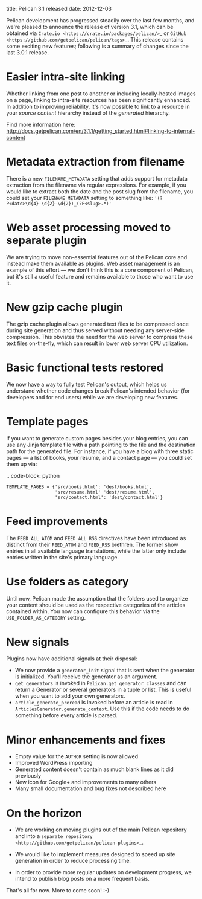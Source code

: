 title: Pelican 3.1 released
date: 2012-12-03

Pelican development has progressed steadily over the last few months, and we're
pleased to announce the release of version 3.1, which can be obtained via
`Crate.io <https://crate.io/packages/pelican/>`_ or
`GitHub <https://github.com/getpelican/pelican/tags>`_. This release contains
some exciting new features; following is a summary of changes since the last
3.0.1 release.

Easier intra-site linking
=========================

Whether linking from one post to another or including locally-hosted images on
a page, linking to intra-site resources has been significantly enhanced. In
addition to improving reliability, it's now possible to link to a resource in
your *source content* hierarchy instead of the *generated* hierarchy.

Find more information here:
http://docs.getpelican.com/en/3.1.1/getting_started.html#linking-to-internal-content

Metadata extraction from filename
=================================

There is a new ``FILENAME_METADATA`` setting that adds support for metadata
extraction from the filename via regular expressions. For example, if you
would like to extract both the date and the post slug from the filename, you
could set your ``FILENAME_METADATA`` setting to something like:
``'(?P<date>\d{4}-\d{2}-\d{2})_(?P<slug>.*)'``



Web asset processing moved to separate plugin
=============================================

We are trying to move non-essential features out of the Pelican core and
instead make them available as plugins. Web asset management is an example of
this effort — we don't think this is a core component of Pelican, but it's
still a useful feature and remains available to those who want to use it.

New gzip cache plugin
=====================

The gzip cache plugin allows generated text files to be compressed once during
site generation and thus served without needing any server-side compression.
This obviates the need for the web server to compress these text files
on-the-fly, which can result in lower web server CPU utilization.

Basic functional tests restored
===============================

We now have a way to fully test Pelican's output, which helps us understand
whether code changes break Pelican's intended behavior (for developers and for
end users) while we are developing new features.

Template pages
==============

If you want to generate custom pages besides your blog entries, you can use
any Jinja template file with a path pointing to the file and the destination
path for the generated file. For instance, if you have a blog with three
static pages — a list of books, your resume, and a contact page — you could
set them up via:

.. code-block: python

    TEMPLATE_PAGES = {'src/books.html': 'dest/books.html',
                      'src/resume.html' 'dest/resume.html',
                      'src/contact.html': 'dest/contact.html'}

Feed improvements
=================

The ``FEED_ALL_ATOM`` and ``FEED_ALL_RSS`` directives have been introduced as
distinct from their ``FEED_ATOM`` and ``FEED_RSS`` brethren.  The former show
entries in all available language translations, while the latter only include
entries written in the site's primary language.

Use folders as category
=======================

Until now, Pelican made the assumption that the folders used to organize your
content should be used as the respective categories of the articles contained
within. You now can configure this behavior via the ``USE_FOLDER_AS_CATEGORY``
setting.

New signals
===========

Plugins now have additional signals at their disposal:

* We now provide a ``generator_init`` signal that is sent when the generator
  is initialized. You'll receive the generator as an argument.
* ``get_generators`` is invoked in ``Pelican.get_generator_classes`` and can
  return a Generator or several generators in a tuple or list. This is useful
  when you want to add your own generators.
* ``article_generate_preread`` is invoked before an article is read in
  ``ArticlesGenerator.generate_context``. Use this if the code needs to do
  something before every article is parsed.

Minor enhancements and fixes
============================

* Empty value for the ``AUTHOR`` setting is now allowed
* Improved WordPress importing
* Generated content doesn't contain as much blank lines as it did previously
* New icon for Google+ and improvements to many others
* Many small documentation and bug fixes not described here

On the horizon
==============

* We are working on moving plugins out of the main Pelican repository and into a
  `separate repository <http://github.com/getpelican/pelican-plugins>`_.

* We would like to implement measures designed to speed up site generation in
  order to reduce processing time.

* In order to provide more regular updates on development progress, we intend
  to publish blog posts on a more frequent basis.

That's all for now. More to come soon!  :-)
